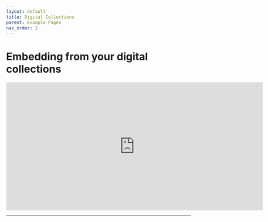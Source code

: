 ```yaml
---
layout: default
title: Digital Collections
parent: Example Pages
nav_order: 2
---
```

# Embedding from your digital collections


<iframe id="widgetPreview" frameBorder="0"  width="700px"  height="350px"  border="0px" style="border:0px solid white"  src="https://www.davidrumsey.com/luna/servlet/workspace/handleMediaPlayer?lunaMediaId=RUMSEY~8~1~307892~90077764&embedded=true&cic=RUMSEY%7E8%7E1&widgetFormat=javascript&widgetType=workspace&controls=1&nsip=1" ></iframe>


____

<iframe  frameBorder="0"  width="700px"  height="350px"  border="0px" style="border:0px solid white"  src="https://www.davidrumsey.com/luna/servlet/workspace/handleMediaPlayer?lunaMediaId=RUMSEY~8~1~307892~90077764></iframe>
